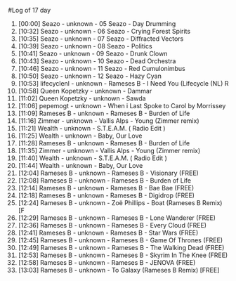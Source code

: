 #Log of 17 day

1. [00:00] Seazo - unknown - 05 Seazo - Day Drumming
1. [10:32] Seazo - unknown - 06 Seazo - Crying Forest Spirits
1. [10:35] Seazo - unknown - 07 Seazo - Diffracted Vectors
1. [10:39] Seazo - unknown - 08 Seazo - Politics
1. [10:41] Seazo - unknown - 09 Seazo - Drunk Clown
1. [10:43] Seazo - unknown - 10 Seazo - Dead Orchestra
1. [10:46] Seazo - unknown - 11 Seazo - Red Cumulonimbus
1. [10:50] Seazo - unknown - 12 Seazo - Hazy Cyan
1. [10:53] lifecyclenl - unknown - Rameses B - I Need You (Lifecycle (NL) R
1. [10:58] Queen Kopetzky - unknown - Dammar
1. [11:02] Queen Kopetzky - unknown - Sawda
1. [11:06] pepemogt - unknown - When i Last Spoke to Carol by Morrissey
1. [11:09] Rameses B - unknown - Rameses B - Burden of Life
1. [11:16] Zimmer - unknown - Vallis Alps - Young (Zimmer remix)
1. [11:21] Wealth - unknown - S.T.E.A.M.  ( Radio Edit )
1. [11:25] Wealth - unknown - Baby, Our Love
1. [11:28] Rameses B - unknown - Rameses B - Burden of Life
1. [11:35] Zimmer - unknown - Vallis Alps - Young (Zimmer remix)
1. [11:40] Wealth - unknown - S.T.E.A.M.  ( Radio Edit )
1. [11:44] Wealth - unknown - Baby, Our Love
1. [12:04] Rameses B - unknown - Rameses B - Visionary (FREE)
1. [12:08] Rameses B - unknown - Rameses B - Burden of Life
1. [12:14] Rameses B - unknown - Rameses B - Bae Bae (FREE)
1. [12:18] Rameses B - unknown - Rameses B - Digidrop (FREE)
1. [12:24] Rameses B - unknown - Zoë Phillips - Boat (Rameses B Remix) [F
1. [12:29] Rameses B - unknown - Rameses B - Lone Wanderer (FREE)
1. [12:36] Rameses B - unknown - Rameses B - Every Cloud (FREE)
1. [12:41] Rameses B - unknown - Rameses B - Star Wars (FREE)
1. [12:45] Rameses B - unknown - Rameses B - Game Of Thrones (FREE)
1. [12:49] Rameses B - unknown - Rameses B - The Walking Dead (FREE)
1. [12:53] Rameses B - unknown - Rameses B - Skyrim In The Knee (FREE)
1. [12:58] Rameses B - unknown - Rameses B - JENOVA (FREE)
1. [13:03] Rameses B - unknown - To Galaxy (Rameses B Remix) [FREE]
